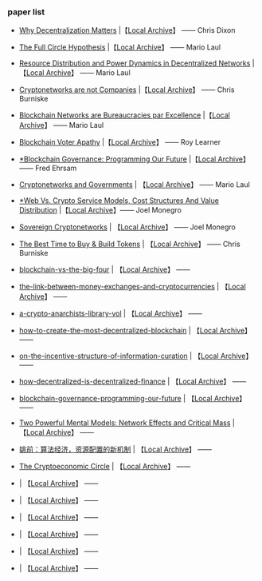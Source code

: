 ### paper list

- [Why Decentralization Matters](https://medium.com/s/story/why-decentralization-matters-5e3f79f7638e) |【[Local Archive](./papers/Why_Decentralization_Matters.md)】 —— Chris Dixon

- [The Full Circle Hypothesis](https://medium.com/@mariolaul/the-full-circle-hypothesis-8537604b5a01) |【[Local Archive](./papers/The_Full_Circle_Hypothesis.md)】 —— Mario Laul

- [Resource Distribution and Power Dynamics in Decentralized Networks](https://medium.com/@mariolaul/resource-distribution-and-power-dynamics-in-decentralized-networks-ab0610bee6e1) |【[Local Archive](./papers/Resource_Distribution_and_Power_Dynamics_in_Decentralized_Networks.md)】 —— Mario Laul

- [Cryptonetworks are not Companies](https://medium.com/@cburniske/cryptonetworks-are-not-companies-a307ad6a61ae) |【[Local Archive](./papers/Cryptonetworks_are_not_Companies.md)】 —— Chris Burniske

- [Blockchain Networks are Bureaucracies par Excellence](https://medium.com/@mariolaul/blockchains-are-bureaucracies-par-excellence-db39cfda7ea9) |【[Local Archive](./papers/Blockchain_Networks_are_Bureaucracies_par_Excellence.md)】 —— Mario Laul 

- [Blockchain Voter Apathy](https://medium.com/wave-financial/blockchain-voter-apathy-69a1570e2af3) |【[Local Archive](./papers/Blockchain_Voter_Apathy.md)】 —— Roy Learner 

- [*Blockchain Governance: Programming Our Future](https://medium.com/@FEhrsam/blockchain-governance-programming-our-future-c3bfe30f2d74) |【[Local Archive](./papers/Blockchain_Governance_Programming_Our_Future.md)】 —— Fred Ehrsam

- [Cryptonetworks and Governments](https://medium.com/@mariolaul/cryptonetworks-and-governments-fc2e876c0ba8) | 【[Local Archive](./papers/Cryptonetworks_and_Governments.md)】  —— Mario Laul

- [*Web Vs. Crypto Service Models, Cost Structures And Value Distribution](https://www.placeholder.vc/blog/2019/8/19/web-vs-crypto-service-models-cost-structures-and-value-distribution) |【[Local Archive](./papers/Web_Vs._Crypto_Service_Models,_Cost_Structures_And_Value_Distribution.md)】—— Joel Monegro

- [Sovereign Cryptonetworks](https://www.placeholder.vc/blog/2019/7/31/sovereign-cryptonetworks) | 【[Local Archive](./papers/Sovereign_Cryptonetworks.md)】 —— Joel Monegro

- [The Best Time to Buy & Build Tokens](https://medium.com/@cburniske/the-best-time-to-buy-build-tokens-d14ebe7acbd3) | 【[Local Archive](./papers/The_Best_Time_to_Buy_&_Build_Tokens.md)】 —— Chris Burniske 

- [blockchain-vs-the-big-four](https://medium.com/better-marketing/blockchain-vs-the-big-four-92829cb42bb1) | 【[Local Archive](./papers/)】 ——

- [the-link-between-money-exchanges-and-cryptocurrencies](https://medium.com/altcoin-magazine/the-link-between-money-exchanges-and-cryptocurrencies-54a2470b965a) | 【[Local Archive](./papers/)】 ——

- [a-crypto-anarchists-library-vol](https://medium.com/coinmonks/a-crypto-anarchists-library-vol-1-15fbd3ebf6aa) | 【[Local Archive](./papers/)】 ——

- [how-to-create-the-most-decentralized-blockchain](https://medium.com/coinmonks/how-to-create-the-most-decentralized-blockchain-c43fbe4e5e18) | 【[Local Archive](./papers/)】 ——

- [on-the-incentive-structure-of-information-curation](https://medium.com/coinmonks/on-the-incentive-structure-of-information-curation-171a2ddd45d3) | 【[Local Archive](./papers/)】 ——

- [how-decentralized-is-decentralized-finance](https://medium.com/coinmonks/how-decentralized-is-decentralized-finance-89aea3070e8f) | 【[Local Archive](./papers/)】 ——

- [blockchain-governance-programming-our-future](https://medium.com/@FEhrsam/blockchain-governance-programming-our-future-c3bfe30f2d74) | 【[Local Archive](./papers/)】 ——

- [Two Powerful Mental Models: Network Effects and Critical Mass](https://a16z.com/2016/03/07/network-effects_critical-mass/) | 【[Local Archive](./papers/)】 ——

- [姚前：算法经济，资源配置的新机制](https://m.coinness.com/zh-cn/articles/6896) | 【[Local Archive](./papers/)】 ——

- [The Cryptoeconomic Circle](https://www.placeholder.vc/blog/2019/1/5/the-cryptoeconomic-circle) | 【[Local Archive](./papers/)】 ——

- []() | 【[Local Archive](./papers/)】 ——

- []() | 【[Local Archive](./papers/)】 ——

- []() | 【[Local Archive](./papers/)】 ——

- []() | 【[Local Archive](./papers/)】 ——

- []() | 【[Local Archive](./papers/)】 ——

- []() | 【[Local Archive](./papers/)】 ——
